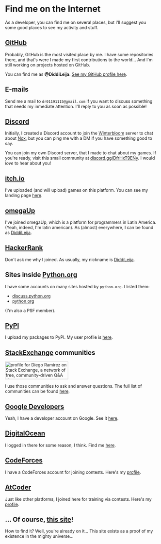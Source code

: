 # Find me on the Internet

As a developer, you can find me on several places, but I'll suggest you some
good places to see my activity and stuff.

## [GitHub](https://github.com)

Probably, GitHub is the most visited place by me. I have some repositories there, and that's were I made
my first contributions to the world... And I'm still working on projects hosted on GitHub.

You can find me as **@DiddiLeija**. [See my GitHub profile here](https://github.com/DiddiLeija).

## E-mails

Send me a mail to `dr01191115@gmail.com` if you want to discuss something that needs my inmediate attention.
I'll reply to you as soon as possible!

## [Discord](https://discord.com)

Initially, I created a Discord account to join the [Winterbloom](https://winterbloom.com/) server to chat about [Nox](https://nox.thea.codes),
but you can ping me with a DM if you have something good to say.

You can join my own Discord server, that I made to chat about my games. If you're ready, visit this small community at
[discord.gg/DfrHxT9ENy](https://discord.gg/DfrHxT9ENy). I would _love_ to hear about you!

## [itch.io](https://itch.io)

I've uploaded (and will upload) games on this platform. You can see my landing page [here](https://diddileija.itch.io/).

## [omegaUp](https://omegaup.com)

I've joined omegaUp, which is a platform for programmers in Latin America. (Yeah, indeed, I'm latin american).
As (almost) everywhere, I can be found as [DiddiLeija](https://omegaup.com/profile/DiddiLeija/).

## [HackerRank](https://hackerrank.com)

Don't ask me why I joined. As usually, my nickname is [DiddiLeija](https://www.hackerrank.com/DiddiLeija).

## Sites inside [Python.org](https://python.org)

I have some accounts on many sites hosted by `python.org`. I listed them:

<!-- - [bugs.python.org](https://bugs.python.org/user39951) -->
- [discuss.python.org](https://discuss.python.org/u/diddileija/summary)
- [python.org](https://www.python.org/users/DiddiLeija/)

(I'm also a PSF member).

## [PyPI](https://pypi.org)

I upload my packages to PyPI. My user profile is [here](https://pypi.org/user/DiddiLeija/).

## [StackExchange](https://stackexchange.com/) communities

<a href="https://stackexchange.com/users/21969270/diego-ramirez"><img src="https://stackexchange.com/users/flair/21969270.png" width="208" height="58" alt="profile for Diego Ramirez on Stack Exchange, a network of free, community-driven Q&amp;A sites" title="profile for Diego Ramirez on Stack Exchange, a network of free, community-driven Q&amp;A sites" /></a>

I use those communities to ask and answer questions. The full list of communities can be found [here](https://stackexchange.com/users/21969270/diego-ramirez?tab=accounts).

## [Google Developers](https://developers.google.com/)

Yeah, I have a developer account on Google. See it [here](https://developers.google.com/profile/u/116698410132405877660).

## [DigitalOcean](https://www.digitalocean.com/)

I logged in there for some reason, I think. Find me [here](https://www.digitalocean.com/community/users/diddileija).

## [CodeForces](https://codeforces.com)

I have a CodeForces account for joining contests. Here's my [profile](https://codeforces.com/profile/DiddiLeija).

## [AtCoder](https://atcoder.jp)

Just like other platforms, I joined here for training via contests. Here's my [profile](https://atcoder.jp/users/DiddiLeija).

## ... Of course, [this site](https://DiddiLeija.github.io)!

How to find it? Well, you're already on it... This site exists as a proof of my existence in the mighty universe...
